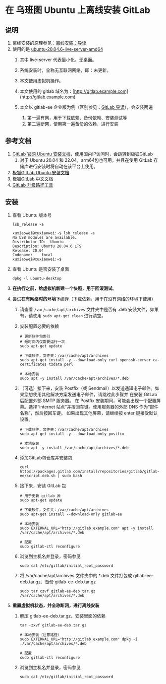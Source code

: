 # 在 乌班图 Ubuntu 上离线安装 GitLab

## 说明

1. 离线安装的原理参见：[离线安装：导读](guide.md)
2. 使用的是 [ubuntu-20.04.6-live-server-amd64](https://releases.ubuntu.com/20.04/ubuntu-20.04.6-live-server-amd64.iso)
    1. 其中 live-server 代表最小化，无桌面。
    2. 系统安装时，全称无互联网网络，即：未更新。
    3. 本文使用虚拟机操作。
    4. 本文使用的 gitlab 域名为：[http://gitlab.example.com](http://gitlab.example.com)
    5. 本文以 gitlab-ee 企业版为例（区别参见：[GitLab 导读](../guide/gitlab.md)），会安装两遍

        1. 第一遍有网，用于下载依赖、备份依赖、安装测试等
        2. 第二遍断网，使用第一遍备份的依赖，进行安装

## 参考文档

1. [GitLab 官网 Ubuntu 安装文档](https://about.gitlab.com/install/#ubuntu)，使用国内IP访问时，会跳转到极狐GitLab
    1. 对于 Ubuntu 20.04 和 22.04，arm64包也可用，并且在使用 GitLab 存储库进行安装时将自动在该平台上使用。
2. [极狐GitLab Ubuntu 安装文档](https://gitlab.cn/install/#ubuntu)
3. [极狐GitLab 中文文档](https://docs.gitlab.cn/)
4. [GitLab 升级路径工具](https://gitlab-com.gitlab.io/support/toolbox/upgrade-path/)

## 安装

1. 查看 Ubuntu 版本号

   ```shell
   lsb_release -a
   ```

   ```shell
   xuxiaowei@xuxiaowei:~$ lsb_release -a
   No LSB modules are available.
   Distributor ID:	Ubuntu
   Description:	Ubuntu 20.04.6 LTS
   Release:	20.04
   Codename:	focal
   xuxiaowei@xuxiaowei:~$ 
   ```

2. 查看 Ubuntu 是否安装了桌面

   ```shell
   dpkg -l ubuntu-desktop
   ```

3. **在执行之前，给虚拟机新建一个快照，用于回滚测试**。
4. 尝试**在有网络时的环境下**编译（下载依赖，用于在没有网络的环境下使用）
    1. 请查看 `/var/cache/apt/archives` 文件夹中是否有 .deb 安装文件，如果有，请使用 `sudo apt-get clean` 进行清空。
    2. 安装配置必要的依赖

       ```shell
       # 更新软件包索引
       # 短时间内仅需要运行一次
       sudo apt-get update
       
       # 下载软件，文件夹：/var/cache/apt/archives
       sudo apt-get install -y --download-only curl openssh-server ca-certificates tzdata perl
       
       # 本地安装
       sudo apt -y install /var/cache/apt/archives/*.deb
       ```

    3. （可选）接下来，安装 Postfix（或 Sendmail）以发送通知电子邮件。如果您想使用其他解决方案发送电子邮件，请跳过此步骤并 在安装
       GitLab 后配置外部 SMTP 服务器。
       在 Postfix 安装期间，可能会出现一个配置屏幕。选择“Internet 站点”并按回车键。使用服务器的外部 DNS 作为“邮件名称”，然后按回车键。
       如果出现其他屏幕，请继续按 enter 键接受默认设置。

        ```shell
        # 下载软件，文件夹：/var/cache/apt/archives
        sudo apt-get install -y --download-only postfix
        
        # 本地安装
        sudo apt -y install /var/cache/apt/archives/*.deb
        ```

    4. 添加GitLab包仓库并安装包

         ```shell
         curl https://packages.gitlab.com/install/repositories/gitlab/gitlab-ee/script.deb.sh | sudo bash
         ```

    5. 接下来，安装 GitLab 包

         ```shell
         # 用于更新 gitlab 源
         sudo apt-get update
         
         # 下载软件，文件夹：/var/cache/apt/archives
         sudo apt-get install --download-only gitlab-ee
         
         # 本地安装
         sudo EXTERNAL_URL="http://gitlab.example.com" apt -y install /var/cache/apt/archives/*.deb
         
         # 配置
         sudo gitlab-ctl reconfigure
         ```

    6. 浏览到主机名并登录，密码参见

         ```shell
         sudo cat /etc/gitlab/initial_root_password
         ```

    7. 将 /var/cache/apt/archives 文件夹中的 *.deb 文件打包成 gitlab-ee-deb.tar.gz、备份 gitlab-ee-deb.tar.gz

         ```shell
         sudo tar czvf gitlab-ee-deb.tar.gz /var/cache/apt/archives/*.deb
         ```

5. **重置虚拟机状态，并全称断网，进行离线安装**

    1. 解压 gitlab-ee-deb.tar.gz、安装里面的依赖

        ```shell
        tar -zxvf gitlab-ee-deb.tar.gz
        
        # 本地安装（注意路径）
        sudo EXTERNAL_URL="http://gitlab.example.com" dpkg -i ./var/cache/apt/archives/*.deb
        
        # 配置
        sudo gitlab-ctl reconfigure
        ```

    2. 浏览到主机名并登录，密码参见

         ```shell
         sudo cat /etc/gitlab/initial_root_password
         ```
